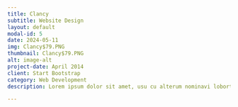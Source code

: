 ```yaml
---
title: Clancy
subtitle: Website Design
layout: default
modal-id: 5
date: 2024-05-11
img: Clancy$79.PNG
thumbnail: Clancy$79.PNG
alt: image-alt
project-date: April 2014
client: Start Bootstrap
category: Web Development
description: Lorem ipsum dolor sit amet, usu cu alterum nominavi lobortis. At duo novum diceret. Tantas apeirian vix et, usu sanctus postulant inciderint ut, populo diceret necessitatibus in vim. Cu eum dicam feugiat noluisse.

---
```

